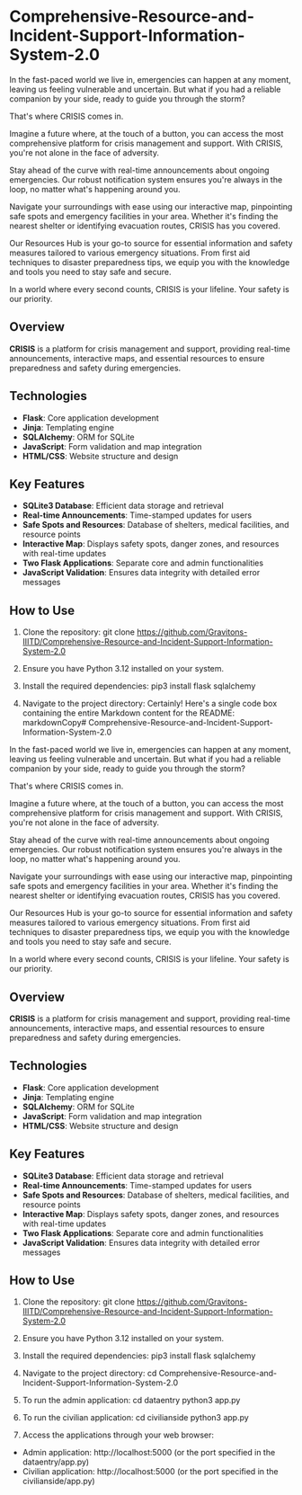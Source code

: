 # Comprehensive-Resource-and-Incident-Support-Information-System-2.0

In the fast-paced world we live in, emergencies can happen at any moment, leaving us feeling vulnerable and uncertain. But what if you had a reliable companion by your side, ready to guide you through the storm?

That's where CRISIS comes in. 

Imagine a future where, at the touch of a button, you can access the most comprehensive platform for crisis management and support. With CRISIS, you're not alone in the face of adversity. 

Stay ahead of the curve with real-time announcements about ongoing emergencies. Our robust notification system ensures you're always in the loop, no matter what's happening around you.

Navigate your surroundings with ease using our interactive map, pinpointing safe spots and emergency facilities in your area. Whether it's finding the nearest shelter or identifying evacuation routes, CRISIS has you covered.

Our Resources Hub is your go-to source for essential information and safety measures tailored to various emergency situations. From first aid techniques to disaster preparedness tips, we equip you with the knowledge and tools you need to stay safe and secure.

In a world where every second counts, CRISIS is your lifeline. Your safety is our priority.

## Overview

**CRISIS** is a platform for crisis management and support, providing real-time announcements, interactive maps, and essential resources to ensure preparedness and safety during emergencies.

## Technologies

- **Flask**: Core application development
- **Jinja**: Templating engine
- **SQLAlchemy**: ORM for SQLite
- **JavaScript**: Form validation and map integration
- **HTML/CSS**: Website structure and design

## Key Features

- **SQLite3 Database**: Efficient data storage and retrieval
- **Real-time Announcements**: Time-stamped updates for users
- **Safe Spots and Resources**: Database of shelters, medical facilities, and resource points
- **Interactive Map**: Displays safety spots, danger zones, and resources with real-time updates
- **Two Flask Applications**: Separate core and admin functionalities
- **JavaScript Validation**: Ensures data integrity with detailed error messages

## How to Use

1. Clone the repository: git clone https://github.com/Gravitons-IIITD/Comprehensive-Resource-and-Incident-Support-Information-System-2.0

2. Ensure you have Python 3.12 installed on your system.

3. Install the required dependencies: pip3 install flask sqlalchemy

4. Navigate to the project directory: Certainly! Here's a single code box containing the entire Markdown content for the README:
markdownCopy# Comprehensive-Resource-and-Incident-Support-Information-System-2.0

In the fast-paced world we live in, emergencies can happen at any moment, leaving us feeling vulnerable and uncertain. But what if you had a reliable companion by your side, ready to guide you through the storm?

That's where CRISIS comes in. 

Imagine a future where, at the touch of a button, you can access the most comprehensive platform for crisis management and support. With CRISIS, you're not alone in the face of adversity. 

Stay ahead of the curve with real-time announcements about ongoing emergencies. Our robust notification system ensures you're always in the loop, no matter what's happening around you.

Navigate your surroundings with ease using our interactive map, pinpointing safe spots and emergency facilities in your area. Whether it's finding the nearest shelter or identifying evacuation routes, CRISIS has you covered.

Our Resources Hub is your go-to source for essential information and safety measures tailored to various emergency situations. From first aid techniques to disaster preparedness tips, we equip you with the knowledge and tools you need to stay safe and secure.

In a world where every second counts, CRISIS is your lifeline. Your safety is our priority.

## Overview

**CRISIS** is a platform for crisis management and support, providing real-time announcements, interactive maps, and essential resources to ensure preparedness and safety during emergencies.

## Technologies

- **Flask**: Core application development
- **Jinja**: Templating engine
- **SQLAlchemy**: ORM for SQLite
- **JavaScript**: Form validation and map integration
- **HTML/CSS**: Website structure and design

## Key Features

- **SQLite3 Database**: Efficient data storage and retrieval
- **Real-time Announcements**: Time-stamped updates for users
- **Safe Spots and Resources**: Database of shelters, medical facilities, and resource points
- **Interactive Map**: Displays safety spots, danger zones, and resources with real-time updates
- **Two Flask Applications**: Separate core and admin functionalities
- **JavaScript Validation**: Ensures data integrity with detailed error messages

## How to Use

1. Clone the repository:
git clone https://github.com/Gravitons-IIITD/Comprehensive-Resource-and-Incident-Support-Information-System-2.0

2. Ensure you have Python 3.12 installed on your system.

3. Install the required dependencies:
pip3 install flask sqlalchemy

4. Navigate to the project directory:
cd Comprehensive-Resource-and-Incident-Support-Information-System-2.0

5. To run the admin application: 
cd dataentry
python3 app.py

6. To run the civilian application:
cd civilianside
python3 app.py

7. Access the applications through your web browser:
- Admin application: http://localhost:5000 (or the port specified in the dataentry/app.py)
- Civilian application: http://localhost:5000 (or the port specified in the civilianside/app.py)